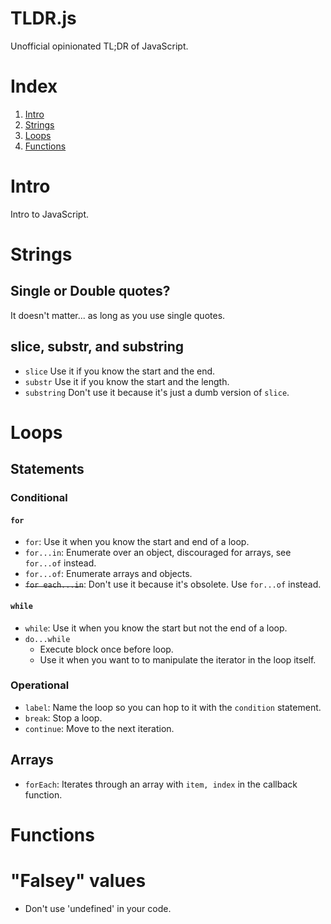 TLDR.js
=======
Unofficial opinionated TL;DR of JavaScript.

# Index
1. [Intro](#intro)
1. [Strings](#strings)
1. [Loops](#Loops)
1. [Functions](#functions)

# Intro
Intro to JavaScript.

# Strings
## Single or Double quotes?
It doesn't matter... as long as you use single quotes.

## slice, substr, and substring
+ `slice` Use it if you know the start and the end.
+ `substr` Use it if you know the start and the length.
+ `substring` Don't use it because it's just a dumb version of `slice`.

# Loops
## Statements
### Conditional
#### `for`
+ `for`: Use it when you know the start and end of a loop.
+ `for...in`: Enumerate over an object, discouraged for arrays, see `for...of` instead.
+ `for...of`: Enumerate arrays and objects.
+ <s>`for each...in`</s>: Don't use it because it's obsolete. Use `for...of` instead.

#### `while`
+ `while`: Use it when you know the start but not the end of a loop.
+ `do...while`
  + Execute block once before loop.
  + Use it when you want to to manipulate the iterator in the loop itself.

### Operational
+ `label`: Name the loop so you can hop to it with the `condition` statement.
+ `break`: Stop a loop.
+ `continue`: Move to the next iteration.

## Arrays
+ `forEach`: Iterates through an array with `item, index` in the callback function.

# Functions

# "Falsey" values
+ Don't use 'undefined' in your code.
